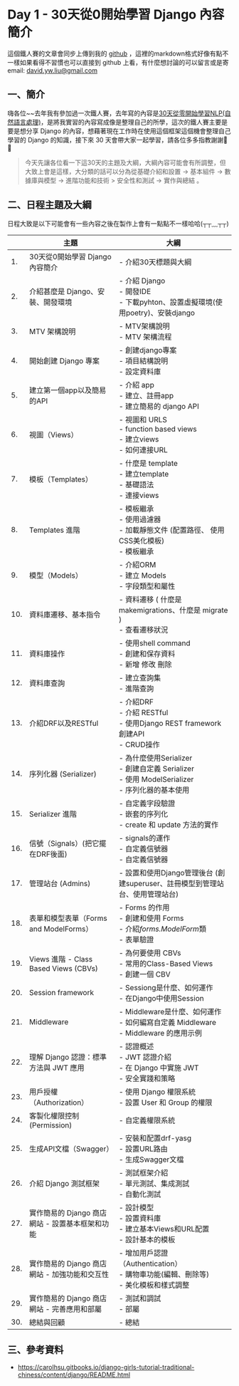 # Day 1 - 30天從0開始學習 Django 內容簡介

這個鐵人賽的文章會同步上傳到我的 [github](https://github.com/David20001110/2024-iTome) ，這裡的markdown格式好像有點不一樣如果看得不習慣也可以直接到 github 上看，有什麼想討論的可以留言或是寄email: david.yw.liu@gmail.com

## 一、簡介
嗨各位~~去年我有參加過一次鐵人賽，去年寫的內容是[30天從零開始學習NLP(自然語言處理)](https://ithelp.ithome.com.tw/users/20160436/ironman/6761)，是將我實習的內容寫成像是整理自己的所學，這次的鐵人賽主要是要是想分享 Django 的內容，想藉著現在工作時在使用這個框架這個機會整理自己學習的 Django 的知識，接下來 30 天會帶大家一起學習，請各位多多指教謝謝🙏🙏

> 今天先讓各位看一下這30天的主題及大綱，大綱內容可能會有所調整，但大致上會是這樣，大分類的話可以分為從基礎介紹和設置 -> 基本組件 -> 數據庫與模型 -> 進階功能和技術 > 安全性和測試 -> 實作與總結 。

## 二、日程主題及大綱
日程大致是以下可能會有一些內容之後在製作上會有一點點不一樣哈哈(┬┬﹏┬┬)

|     | 主題                               | 大綱                                                                                 |
|-----|----------------------------------|------------------------------------------------------------------------------------|
| 1.  | 30天從0開始學習 Django 內容簡介            | - 介紹30天標題與大綱                                                                       
| 2.  | 介紹甚麼是 Django、安裝、開發環境             | - 介紹 Django <br> - 開發IDE <br> - 下載pyhton、設置虛擬環境(使用poetry)、安裝django                 |
| 3.  | MTV 架構說明                         | - MTV架構說明 <br> - MTV 架構流程                                                          |
| 4.  | 開始創建 Django 專案                   | - 創建django專案 <br> - 項目結構說明 <br> - 設定資料庫                                            |
| 5.  | 建立第一個app以及簡易的API                 | - 介紹 app <br>- 建立、註冊app <br>- 建立簡易的 django API                                     |
| 6.  | 視圖（Views）                        | - 視圖和 URLS <br> - function based views <br>- 建立views <br>- 如何連接URL                 |
| 7.  | 模板（Templates）                    | - 什麼是 template <br> - 建立template <br>- 基礎語法 <br>- 連接views                          |
| 8.  | Templates 進階                     | - 模板繼承 <br>- 使用過濾器 <br> - 加載靜態文件 (配置路徑、 使用CSS美化模板) <br>- 模板繼承                      |
| 9.  | 模型（Models）                       | - 介紹ORM <br>- 建立 Models <br>- 字段類型和屬性                                              |
| 10. | 資料庫遷移、基本指令                       | - 資料遷移 ( 什麼是 makemigrations、什麼是 migrate ) <br>- 查看遷移狀況                             |
| 11. | 資料庫操作                            | - 使用shell command <br>- 創建和保存資料 <br>- 新增 修改 刪除                                     |
| 12. | 資料庫查詢                            | - 建立查詢集 <br>- 進階查詢                                                                 |
| 13. | 介紹DRF以及RESTful                   | - 介紹DRF <br>- 介紹 RESTful <br>- 使用Django REST framework創建API <br>- CRUD操作           |
| 14. | 序列化器 (Serializer)                | - 為什麼使用Serializer <br> - 創建自定義 Serializer <br>- 使用 ModelSerializer <br>- 序列化器的基本使用 |
| 15. | Serializer 進階          | - 自定義字段驗證 <br>- 嵌套的序列化 <br> - create 和 update 方法的實作                                |
| 16. | 信號（Signals）(把它擺在DRF後面)           | - signals的運作 <br> - 自定義信號器 <br>- 自定義信號器                                            |
| 17. | 管理站台 (Admins)                    | - 設置和使用Django管理後台 (創建superuser、註冊模型到管理站台、使用管理站台)                                   |
| 18. | 表單和模型表單（Forms and ModelForms）    | - Forms 的作用 <br>- 創建和使用 Forms <br>- 介紹*forms.ModelForm*類 <br>- 表單驗證                |
| 19. | Views 進階 - Class Based Views (CBVs) | - 為何要使用 CBVs <br>- 常用的Class-Based Views <br> - 創建一個 CBV                                    |
| 20. | Session framework                | - Sessiong是什麼、如何運作 <br>- 在Django中使用Session                                         |
| 21. | Middleware                       | - Middleware是什麼、如何運作 <br>- 如何編寫自定義 Middleware <br>- Middleware 的應用示例               |
| 22. | 理解 Django 認證：標準方法與 JWT 應用             | - 認證概述 <br>- JWT 認證介紹 <br>- 在 Django 中實施 JWT <br> - 安全實踐和策略                        |
| 23. | 用戶授權（Authorization）              | - 使用 Django 權限系統 <br>- 設置 User 和 Group 的權限                                         |
| 24. | 客製化權限控制 (Permission)             | - 自定義權限系統                                                                          |
| 25. | 生成API文檔（Swagger）                 | - 安裝和配置drf-yasg <br>- 設置URL路由 <br>- 生成Swagger文檔                                    |
| 26. | 介紹 Django 測試框架                   | -  測試框架介紹 <br>-  單元測試、集成測試 <br>-  自動化測試                                            |
| 27. | 實作簡易的 Django 商店網站 - 設置基本框架和功能    | - 設計模型<br>- 設置資料庫<br>- 建立基本Views和URL配置<br>- 設計基本的模板                                |
| 28. | 實作簡易的 Django 商店網站 - 加強功能和交互性     | - 增加用戶認證（Authentication）<br>- 購物車功能(編輯、刪除等)<br>- 美化模板和樣式調整                         |
| 29. | 實作簡易的 Django 商店網站 - 完善應用和部屬      | - 測試和調試<br>- 部屬                                                                    |
| 30. | 總結與回顧                            | - 總結                                                                               |

## 三、參考資料

- https://carolhsu.gitbooks.io/django-girls-tutorial-traditional-chiness/content/django/README.html